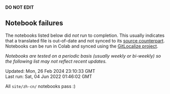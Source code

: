 __DO NOT EDIT__

## Notebook failures

The notebooks listed below did *not* run to completion. This usually indicates
that a translated file is out-of-date and not synced to its
[source counterpart](../en-snapshot/). Notebooks can be run in Colab and synced
using the [GitLocalize project](https://gitlocalize.com/tensorflow/docs-l10n).

*Notebooks are tested on a periodic basis (usually weekly or bi-weekly) so the
following list may not reflect recent updates.*

Updated: Mon, 26 Feb 2024 23:10:33 GMT<br/>
Last run: Sat, 04 Jun 2022 01:46:02 GMT

All <code>site/zh-cn/</code> notebooks pass :)

